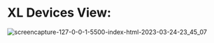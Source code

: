 # XL Devices View:
![screencapture-127-0-0-1-5500-index-html-2023-03-24-23_45_07](https://user-images.githubusercontent.com/76084810/227613182-785139af-a959-4031-85ab-1d75eef8c459.png)
